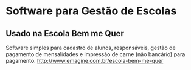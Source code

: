 # Software para Gestão de Escolas
## Usado na Escola Bem me Quer
Software simples para cadastro de alunos, responsáveis, gestão de pagamento de mensalidades e impressão de carne (não bancário) para pagamento.
http://www.emagine.com.br/escola-bem-me-quer
